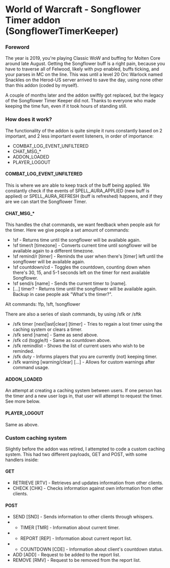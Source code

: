 # World of Warcraft - Songflower Timer addon (SongflowerTimerKeeper)

### Foreword
The year is 2019, you're playing Classic WoW and buffing for Molten Core around late August. Getting the Songflower buff is a right pain, because you have to traverse all of Felwood, likely with pvp enabled, buffs ticking, and your parses in MC on the line. This was until a level 20 Orc Warlock named Snackles on the Herod-US server arrived to save the day, using none other than this addon (coded by myself).

A couple of months later and the addon swiftly got replaced, but the legacy of the Songflower Timer Keeper did not. Thanks to everyone who made keeping the time fun, even if it took hours of standing still.

### How does it work?
The functionality of the addon is quite simple it runs constantly based on 2 important, and 2 less important event listeners, in order of importance:
* COMBAT_LOG_EVENT_UNFILTERED
* CHAT_MSG_*
* ADDON_LOADED
* PLAYER_LOGOUT

#### COMBAT_LOG_EVENT_UNFILTERED
This is where we are able to keep track of the buff being applied. We constantly check if the events of SPELL_AURA_APPLIED (new buff is applied) or SPELL_AURA_REFRESH (buff is refreshed) happens, and if they are we can start the Songflower Timer.

#### CHAT_MSG_*
This handles the chat commands, we want feedback when people ask for the timer. Here we give people a set amount of commands:
* !sf                    - Returns time until the songflower will be available again.
* !sf timer/t [timezone] - Converts current time until songflower will be available again to a different timezone.
* !sf remind/r [timer]   - Reminds the user when there's [timer] left until the songflower will be available again.
* !sf countdown/cd       - Toggles the countdown, counting down when there's 30, 15, and 5-1 seconds left on the timer for next available Songflower.
* !sf send/s [name]      - Sends the current timer to [name].
* [...] timer?           - Returns time until the songflower will be available again. Backup in case people ask "What's the timer?".

Alt commands: !fp, !sft, !songflower

There are also a series of slash commands, by using /sfk or /sftk
* /sfk timer [next|last|clear] [timer] - Tries to regain a lost timer using the caching system or clears a timer.
* /sfk send [name]                     - Same as send above.
* /sfk cd (toggle/t)                   - Same as countdown above.
* /sfk remindlist                      - Shows the list of current users who wish to be reminded.
* /sfk duty                            - Informs players that you are currently (not) keeping timer.
* /sfk warning [warning/clear] [...]   - Allows for custom warnings after command usage.

#### ADDON_LOADED
An attempt at creating a caching system between users. If one person has the timer and a new user logs in, that user will attempt to request the timer. See more below.

#### PLAYER_LOGOUT
Same as above.

### Custom caching system
Slightly before the addon was retired, I attempted to code a custom caching system. This had two different payloads, GET and POST, with some handlers inside:
#### GET
* RETRIEVE [RTV] - Retrieves and updates information from other clients.
* CHECK [CHK]    - Checks information against own information from other clients.

#### POST
* SEND [SND]        - Sends information to other clients through whispers.
* - TIMER [TMR]     - Information about current timer.
* - REPORT [REP]    - Information about current report list.
* - COUNTDOWN [CDE] - Information about client's countdown status.
* ADD [ADD]         - Request to be added to the report list.
* REMOVE [RMV]      - Request to be removed from the report list.
